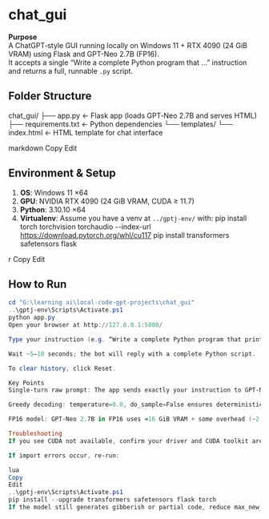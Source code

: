 # chat_gui

**Purpose**  
A ChatGPT‐style GUI running locally on Windows 11 + RTX 4090 (24 GiB VRAM) using Flask and GPT-Neo 2.7B (FP16).  
It accepts a single “Write a complete Python program that …” instruction and returns a full, runnable `.py` script.

## Folder Structure

chat_gui/
├── app.py ← Flask app (loads GPT‐Neo 2.7B and serves HTML)
├── requirements.txt ← Python dependencies
└── templates/
└── index.html ← HTML template for chat interface

markdown
Copy
Edit

## Environment & Setup

1. **OS**: Windows 11 ×64  
2. **GPU**: NVIDIA RTX 4090 (24 GiB VRAM, CUDA ≥ 11.7)  
3. **Python**: 3.10.10 ×64  
4. **Virtualenv**: Assume you have a venv at `../gptj-env/` with:
pip install torch torchvision torchaudio --index-url https://download.pytorch.org/whl/cu117
pip install transformers safetensors flask

r
Copy
Edit

## How to Run

```powershell
cd "G:\learning ai\local-code-gpt-projects\chat_gui"
..\gptj-env\Scripts\Activate.ps1
python app.py
Open your browser at http://127.0.0.1:5000/

Type your instruction (e.g. “Write a complete Python program that prints the Fibonacci sequence up to 100”) and click Send

Wait ~5–10 seconds; the bot will reply with a complete Python script.

To clear history, click Reset.

Key Points
Single‐turn raw prompt: The app sends exactly your instruction to GPT-Neo, not “User:/Bot:” history.

Greedy decoding: temperature=0.0, do_sample=False ensures deterministic, coherent code outputs.

FP16 model: GPT-Neo 2.7B in FP16 uses ≈16 GiB VRAM + some overhead (~2 GiB) on RTX 4090.

Troubleshooting
If you see CUDA not available, confirm your driver and CUDA toolkit are properly installed.

If import errors occur, re‐run:

lua
Copy
Edit
..\gptj-env\Scripts\Activate.ps1
pip install --upgrade transformers safetensors flask torch
If the model still generates gibberish or partial code, reduce max_new_tokens or verify temperature=0.0.

